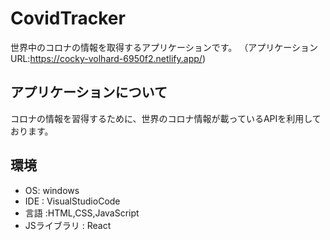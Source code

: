 # CovidTracker

世界中のコロナの情報を取得するアプリケーションです。
（アプリケーションURL:https://cocky-volhard-6950f2.netlify.app/)

## アプリケーションについて
コロナの情報を習得するために、世界のコロナ情報が載っているAPIを利用しております。

## 環境
- OS: windows
- IDE : VisualStudioCode
- 言語 :HTML,CSS,JavaScript
- JSライブラリ : React
